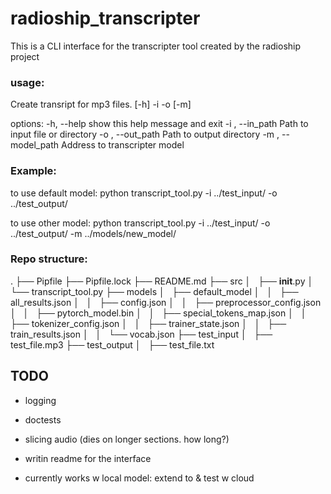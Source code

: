 # radioship_transcripter
This is a CLI interface for the transcripter tool created by the radioship project  

### usage: 
Create transript for mp3 files. [-h] -i  -o  [-m]

options:
  -h, --help          show this help message and exit
  -i , --in_path      Path to input file or directory
  -o , --out_path     Path to output directory
  -m , --model_path   Address to transcripter model

### Example:
to use default model:
python transcript_tool.py -i ../test_input/ -o ../test_output/ 

to use other model:
python transcript_tool.py -i ../test_input/ -o ../test_output/ -m ../models/new_model/  

### Repo structure:
.
├── Pipfile
├── Pipfile.lock
├── README.md
├── src
│   ├── __init__.py
│   └── transcript_tool.py
├── models
│   ├── default_model
│   │   ├── all_results.json
│   │   ├── config.json
│   │   ├── preprocessor_config.json
│   │   ├── pytorch_model.bin
│   │   ├── special_tokens_map.json
│   │   ├── tokenizer_config.json
│   │   ├── trainer_state.json
│   │   ├── train_results.json
│   │   └── vocab.json
├── test_input
│   ├── test_file.mp3
├── test_output
│   ├── test_file.txt


## TODO
- logging
- doctests
- slicing audio (dies on longer sections. how long?)
- writin readme for the interface

- currently works w local model: extend to & test w cloud

